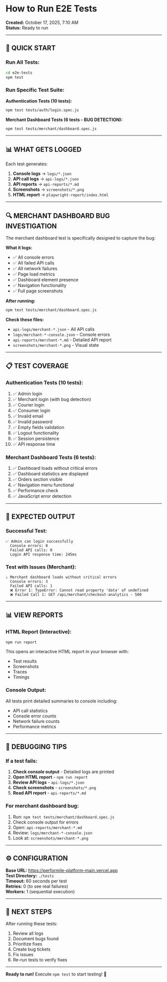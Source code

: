 # How to Run E2E Tests
**Created:** October 17, 2025, 7:10 AM  
**Status:** Ready to run

---

## 🚀 QUICK START

### **Run All Tests:**
```bash
cd e2e-tests
npm test
```

### **Run Specific Test Suite:**

**Authentication Tests (10 tests):**
```bash
npm test tests/auth/login.spec.js
```

**Merchant Dashboard Tests (6 tests - BUG DETECTION):**
```bash
npm test tests/merchant/dashboard.spec.js
```

---

## 📊 WHAT GETS LOGGED

Each test generates:
1. **Console logs** → `logs/*.json`
2. **API call logs** → `api-logs/*.json`
3. **API reports** → `api-reports/*.md`
4. **Screenshots** → `screenshots/*.png`
5. **HTML report** → `playwright-report/index.html`

---

## 🔍 MERCHANT DASHBOARD BUG INVESTIGATION

The merchant dashboard test is specifically designed to capture the bug:

**What it logs:**
- ✅ All console errors
- ✅ All failed API calls
- ✅ All network failures
- ✅ Page load metrics
- ✅ Dashboard element presence
- ✅ Navigation functionality
- ✅ Full page screenshots

**After running:**
```bash
npm test tests/merchant/dashboard.spec.js
```

**Check these files:**
- `api-logs/merchant-*.json` - All API calls
- `logs/merchant-*-console.json` - Console errors
- `api-reports/merchant-*.md` - Detailed API report
- `screenshots/merchant-*.png` - Visual state

---

## 📋 TEST COVERAGE

### **Authentication Tests (10 tests):**
1. ✅ Admin login
2. ✅ Merchant login (with bug detection)
3. ✅ Courier login
4. ✅ Consumer login
5. ✅ Invalid email
6. ✅ Invalid password
7. ✅ Empty fields validation
8. ✅ Logout functionality
9. ✅ Session persistence
10. ✅ API response time

### **Merchant Dashboard Tests (6 tests):**
1. ✅ Dashboard loads without critical errors
2. ✅ Dashboard statistics are displayed
3. ✅ Orders section visible
4. ✅ Navigation menu functional
5. ✅ Performance check
6. ✅ JavaScript error detection

---

## 🎯 EXPECTED OUTPUT

### **Successful Test:**
```
✅ Admin can login successfully
  Console errors: 0
  Failed API calls: 0
  Login API response time: 245ms
```

### **Test with Issues (Merchant):**
```
⚠️ Merchant dashboard loads without critical errors
  Console errors: 3
  Failed API calls: 1
  ❌ Error 1: TypeError: Cannot read property 'data' of undefined
  ❌ Failed Call 1: GET /api/merchant/checkout-analytics - 500
```

---

## 📊 VIEW REPORTS

### **HTML Report (Interactive):**
```bash
npm run report
```

This opens an interactive HTML report in your browser with:
- Test results
- Screenshots
- Traces
- Timings

### **Console Output:**
All tests print detailed summaries to console including:
- API call statistics
- Console error counts
- Network failure counts
- Performance metrics

---

## 🐛 DEBUGGING TIPS

### **If a test fails:**

1. **Check console output** - Detailed logs are printed
2. **Open HTML report** - `npm run report`
3. **Review API logs** - `api-logs/*.json`
4. **Check screenshots** - `screenshots/*.png`
5. **Read API report** - `api-reports/*.md`

### **For merchant dashboard bug:**

1. Run: `npm test tests/merchant/dashboard.spec.js`
2. Check console output for errors
3. Open: `api-reports/merchant-*.md`
4. Review: `logs/merchant-*-console.json`
5. Look at: `screenshots/merchant-*.png`

---

## ⚙️ CONFIGURATION

**Base URL:** https://performile-platform-main.vercel.app  
**Test Directory:** `./tests`  
**Timeout:** 60 seconds per test  
**Retries:** 0 (to see real failures)  
**Workers:** 1 (sequential execution)

---

## 🎯 NEXT STEPS

After running these tests:
1. Review all logs
2. Document bugs found
3. Prioritize fixes
4. Create bug tickets
5. Fix issues
6. Re-run tests to verify fixes

---

**Ready to run!** Execute `npm test` to start testing! 🚀
